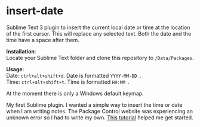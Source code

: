 # insert-date

Sublime Text 3 plugin to insert the current local date or time at the location 
of the first cursor. This will replace any selected text. Both the date and the
time have a space after them.

**Installation**:<br>
Locate your Sublime Text folder and clone this repository to `/Data/Packages`.

**Usage**:<br>
Date: `ctrl+alt+shift+d`. Date is formatted `YYYY-MM-DD `.<br>
Time: `ctrl+alt+shift+t`. Time is formatted `HH:MM `.

At the moment there is only a Windows default keymap.

My first Sublime plugin. I wanted a simple way to insert the time or date when
I am writing notes. The Package Control website was experiencing an unknown 
error so I had to write my own. 
[This tutorial](https://cnpagency.com/blog/creating-sublime-text-3-plugins-part-1/
 "Creating Sublime Text 3 Plugins, by Sam Mello") helped me get started.
